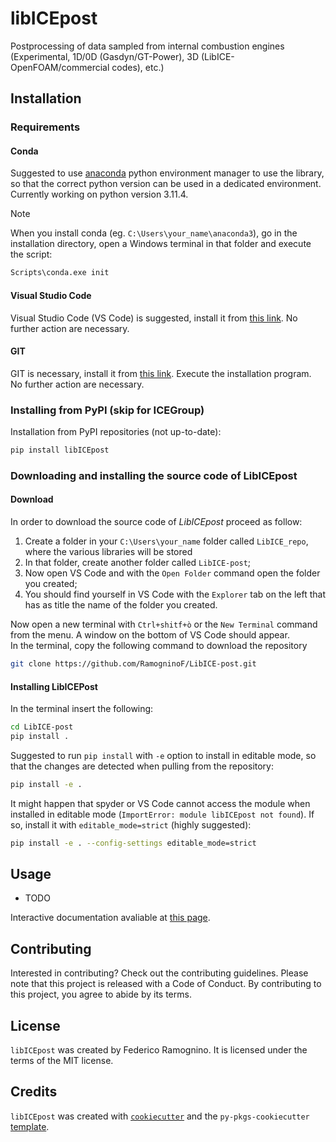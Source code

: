 # libICEpost

Postprocessing of data sampled from internal combustion engines (Experimental, 1D/0D (Gasdyn/GT-Power), 3D (LibICE-OpenFOAM/commercial codes), etc.)

## Installation

### Requirements

#### Conda

Suggested to use [anaconda](https://www.anaconda.com/) python environment manager to use the library, so that the correct python version can be used in a dedicated environment. Currently working on python version 3.11.4.

> [!NOTE]  
> When you install conda (eg. `C:\Users\your_name\anaconda3`), go in the installation directory, open a Windows terminal in that folder and execute the script:

```bash
Scripts\conda.exe init
```

#### Visual Studio Code
Visual Studio Code (VS Code) is suggested, install it from [this link](https://code.visualstudio.com). No further action are necessary.

#### GIT
GIT is necessary, install it from [this link](https://git-scm.com/downloads/win). Execute the installation program. No further action are necessary.

### Installing from PyPI (__skip for ICEGroup__)

Installation from PyPI repositories (not up-to-date):
```bash
pip install libICEpost
```

### Downloading and installing the source code of LibICEpost

#### Download

In order to download the source code of _LibICEpost_ proceed as follow:  
1. Create a folder in your `C:\Users\your_name` folder called `LibICE_repo`, where the various libraries will be stored
2. In that folder, create another folder called `LibICE-post`;
3. Now open VS Code and with the `Open Folder` command open the folder you created;
4. You should find yourself in VS Code with the `Explorer` tab on the left that has as title the name of the folder you created.

Now open a new terminal with `Ctrl+shitf+ò` or the `New Terminal` command from the menu. A window on the bottom of VS Code should appear.  
In the terminal, copy the following command to download the repository

```bash
git clone https://github.com/RamogninoF/LibICE-post.git
```

#### Installing LibICEPost

In the terminal insert the following:

```bash
cd LibICE-post
pip install .
```

Suggested to run `pip install` with `-e` option to install in editable mode, so that the changes are detected when pulling from the repository:

```bash
pip install -e .
```

It might happen that spyder or VS Code cannot access the module when installed in editable mode (`ImportError: module libICEpost not found`). If so, install it with `editable_mode=strict` (highly suggested):

```bash
pip install -e . --config-settings editable_mode=strict
```

## Usage

- TODO

Interactive documentation avaliable at [this page](https://libice-post.readthedocs.io/en/latest/).

## Contributing

Interested in contributing? Check out the contributing guidelines. Please note that this project is released with a Code of Conduct. By contributing to this project, you agree to abide by its terms.

## License

`libICEpost` was created by Federico Ramognino. It is licensed under the terms of the MIT license.

## Credits

`libICEpost` was created with [`cookiecutter`](https://cookiecutter.readthedocs.io/en/latest/) and the `py-pkgs-cookiecutter` [template](https://github.com/py-pkgs/py-pkgs-cookiecutter).
